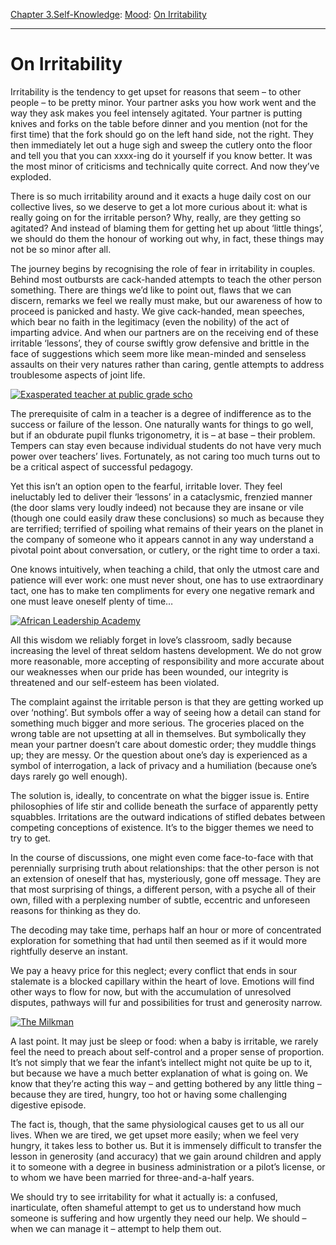 [Chapter 3.Self-Knowledge](https://www.theschooloflife.com/thebookoflife/category/self-knowledge/): [Mood](https://www.theschooloflife.com/thebookoflife/category/self-knowledge/mood/): [On Irritability](https://www.theschooloflife.com/thebookoflife/on-irritability/)

* * *

# On Irritability

Irritability is the tendency to get upset for reasons that seem – to other people – to be pretty minor. Your partner asks you how work went and the way they ask makes you feel intensely agitated. Your partner is putting knives and forks on the table before dinner and you mention (not for the first time) that the fork should go on the left hand side, not the right. They then immediately let out a huge sigh and sweep the cutlery onto the floor and tell you that you can xxxx-ing do it yourself if you know better. It was the most minor of criticisms and technically quite correct. And now they’ve exploded.

There is so much irritability around and it exacts a huge daily cost on our collective lives, so we deserve to get a lot more curious about it: what is really going on for the irritable person? Why, really, are they getting so agitated? And instead of blaming them for getting het up about ‘little things’, we should do them the honour of working out why, in fact, these things may not be so minor after all.

The journey begins by recognising the role of fear in irritability in couples. Behind most outbursts are cack-handed attempts to teach the other person something. There are things we’d like to point out, flaws that we can discern, remarks we feel we really must make, but our awareness of how to proceed is panicked and hasty. We give cack-handed, mean speeches, which bear no faith in the legitimacy (even the nobility) of the act of imparting advice. And when our partners are on the receiving end of these irritable ‘lessons’, they of course swiftly grow defensive and brittle in the face of suggestions which seem more like mean-minded and senseless assaults on their very natures rather than caring, gentle attempts to address troublesome aspects of joint life.

[![Exasperated teacher at public grade scho](https://www.theschooloflife.com/thebookoflife/wp-content/uploads/2014/11/50660304.jpg)](http://www.thebookoflife.org/wp-content/uploads/2014/11/50660304.jpg)

The prerequisite of calm in a teacher is a degree of indifference as to the success or failure of the lesson. One naturally wants for things to go well, but if an obdurate pupil flunks trigonometry, it is – at base – their problem. Tempers can stay even because individual students do not have very much power over teachers’ lives. Fortunately, as not caring too much turns out to be a critical aspect of successful pedagogy.

Yet this isn’t an option open to the fearful, irritable lover. They feel ineluctably led to deliver their ‘lessons’ in a cataclysmic, frenzied manner (the door slams very loudly indeed) not because they are insane or vile (though one could easily draw these conclusions) so much as because they are terrified; terrified of spoiling what remains of their years on the planet in the company of someone who it appears cannot in any way understand a pivotal point about conversation, or cutlery, or the right time to order a taxi.

One knows intuitively, when teaching a child, that only the utmost care and patience will ever work: one must never shout, one has to use extraordinary tact, one has to make ten compliments for every one negative remark and one must leave oneself plenty of time…

[![African Leadership Academy](https://www.theschooloflife.com/thebookoflife/wp-content/uploads/2014/11/107653969.jpg)](http://www.thebookoflife.org/wp-content/uploads/2014/11/107653969.jpg)

All this wisdom we reliably forget in love’s classroom, sadly because increasing the level of threat seldom hastens development. We do not grow more reasonable, more accepting of responsibility and more accurate about our weaknesses when our pride has been wounded, our integrity is threatened and our self-esteem has been violated.

The complaint against the irritable person is that they are getting worked up over ‘nothing’. But symbols offer a way of seeing how a detail can stand for something much bigger and more serious. The groceries placed on the wrong table are not upsetting at all in themselves. But symbolically they mean your partner doesn’t care about domestic order; they muddle things up; they are messy. Or the question about one’s day is experienced as a symbol of interrogation, a lack of privacy and a humiliation (because one’s days rarely go well enough).

The solution is, ideally, to concentrate on what the bigger issue is. Entire philosophies of life stir and collide beneath the surface of apparently petty squabbles. Irritations are the outward indications of stifled debates between competing conceptions of existence. It’s to the bigger themes we need to try to get.

In the course of discussions, one might even come face-to-face with that perennially surprising truth about relationships: that the other person is not an extension of oneself that has, mysteriously, gone off message. They are that most surprising of things, a different person, with a psyche all of their own, filled with a perplexing number of subtle, eccentric and unforeseen reasons for thinking as they do.

The decoding may take time, perhaps half an hour or more of concentrated exploration for something that had until then seemed as if it would more rightfully deserve an instant.

We pay a heavy price for this neglect; every conflict that ends in sour stalemate is a blocked capillary within the heart of love. Emotions will find other ways to flow for now, but with the accumulation of unresolved disputes, pathways will fur and possibilities for trust and generosity narrow.

[![The Milkman](https://www.theschooloflife.com/thebookoflife/wp-content/uploads/2014/11/3230446.jpg)](http://www.thebookoflife.org/wp-content/uploads/2014/11/3230446.jpg)

A last point. It may just be sleep or food: when a baby is irritable, we rarely feel the need to preach about self-control and a proper sense of proportion. It’s not simply that we fear the infant’s intellect might not quite be up to it, but because we have a much better explanation of what is going on. We know that they’re acting this way – and getting bothered by any little thing – because they are tired, hungry, too hot or having some challenging digestive episode.

The fact is, though, that the same physiological causes get to us all our lives. When we are tired, we get upset more easily; when we feel very hungry, it takes less to bother us. But it is immensely difficult to transfer the lesson in generosity (and accuracy) that we gain around children and apply it to someone with a degree in business administration or a pilot’s license, or to whom we have been married for three-and-a-half years.

We should try to see irritability for what it actually is: a confused, inarticulate, often shameful attempt to get us to understand how much someone is suffering and how urgently they need our help. We should – when we can manage it – attempt to help them out.

&nbsp;&nbsp;
